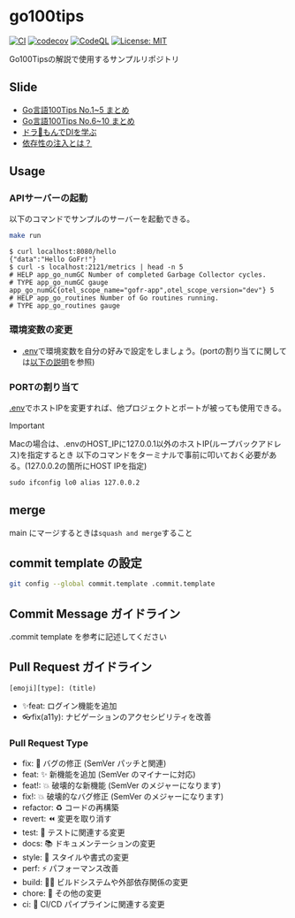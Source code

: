 # go100tips

[![CI](https://github.com/tomo1227/go100tips/actions/workflows/ci.yml/badge.svg)](https://github.com/tomo1227/go100tips/actions/workflows/ci.yml) [![codecov](https://codecov.io/github/tomo1227/go100tips/graph/badge.svg?token=O0NWQ58DGF)](https://codecov.io/github/tomo1227/go100tips) [![CodeQL](https://github.com/tomo1227/go100tips/actions/workflows/code_ql.yml/badge.svg)](https://github.com/tomo1227/go100tips/actions/workflows/code_ql.yml) [![License: MIT](https://img.shields.io/badge/License-MIT-yellow.svg)](https://opensource.org/licenses/MIT)

Go100Tipsの解説で使用するサンプルリポジトリ

## Slide

* [Go言語100Tips No.1~5 まとめ](https://speakerdeck.com/tomo1227/goyan-yu-100tips-no-dot-1-5-matome)
* [Go言語100Tips No.6~10 まとめ](https://speakerdeck.com/tomo1227/go100tips6-10)
* [ドラ🔵もんでDIを学ぶ](https://speakerdeck.com/tomo1227/dora-mondediwoxue-bu)
* [依存性の注入とは？](https://speakerdeck.com/tomo1227/yi-cun-xing-nozhu-ru-toha)

## Usage

### APIサーバーの起動

以下のコマンドでサンプルのサーバーを起動できる。

```sh
make run
```

```shell_session
$ curl localhost:8080/hello
{"data":"Hello GoFr!"}
$ curl -s localhost:2121/metrics | head -n 5
# HELP app_go_numGC Number of completed Garbage Collector cycles.
# TYPE app_go_numGC gauge
app_go_numGC{otel_scope_name="gofr-app",otel_scope_version="dev"} 5
# HELP app_go_routines Number of Go routines running.
# TYPE app_go_routines gauge
```

### 環境変数の変更

* [.env](.env)で環境変数を自分の好みで設定をしましょう。(portの割り当てに関しては[以下の説明](#portの割り当て)を参照)

### PORTの割り当て

[.env](.env)でホストIPを変更すれば、他プロジェクトとポートが被っても使用できる。

> [!IMPORTANT]
> Macの場合は、.envのHOST_IPに127.0.0.1以外のホストIP(ループバックアドレス)を指定するとき
> 以下のコマンドをターミナルで事前に叩いておく必要がある。(127.0.0.2の箇所にHOST IPを指定)
>
> ```txt
> sudo ifconfig lo0 alias 127.0.0.2
> ```

## merge

main にマージするときは`squash and merge`すること

## commit template の設定

```bash
git config --global commit.template .commit.template
```

## Commit Message ガイドライン

.commit template を参考に記述してください

## Pull Request ガイドライン

`[emoji][type]: (title)`

* ✨feat: ログイン機能を追加
* 👓fix(a11y): ナビゲーションのアクセシビリティを改善

### Pull Request Type

* fix: 🐛 バグの修正 (SemVer パッチと関連)
* feat: ✨ 新機能を追加 (SemVer のマイナーに対応)
* feat!: 💥 破壊的な新機能 (SemVer のメジャーになります)
* fix!: 💥 破壊的なバグ修正 (SemVer のメジャーになります)
* refactor: ♻️ コードの再構築
* revert: ⏪ 変更を取り消す
* test: 🧪 テストに関連する変更
* docs: 📚 ドキュメンテーションの変更
* style: 🎨 スタイルや書式の変更
* perf: ⚡ パフォーマンス改善
* build: 👷‍♀️ ビルドシステムや外部依存関係の変更
* chore: 🔧 その他の変更
* ci: 🎡 CI/CD パイプラインに関連する変更
